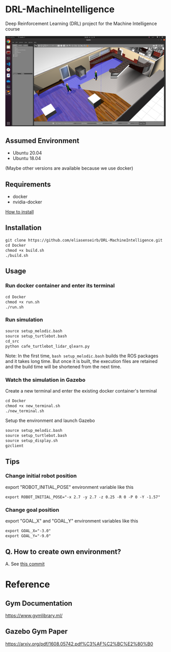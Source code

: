 # DRL-MachineIntelligence
Deep Reinforcement Learning (DRL) project for the Machine Intelligence course

![simulation_image](https://raw.githubusercontent.com/eliasenseirb/DRL-MachineIntelligence/main/Images/simulation_image.png)

## Assumed Environment
- Ubuntu 20.04
- Ubuntu 18.04

(Maybe other versions are available because we use docker)

## Requirements
- docker
- nvidia-docker

[How to install](https://takake-blog.com/ubutnu2004-install-nvidia-docker/)

## Installation

```shell
git clone https://github.com/eliasenseirb/DRL-MachineIntelligence.git
cd Docker
chmod +x build.sh
./build.sh
```

## Usage
### Run docker container and enter its terminal

```shell
cd Docker
chmod +x run.sh
./run.sh
```

### Run simulation

```shell
source setup_melodic.bash
source setup_turtlebot.bash
cd_src
python cafe_turtlebot_lidar_qlearn.py
```

Note: In the first time, `bash setup_melodic.bash` builds the ROS packages and it takes long time. But once it is built, the execution files are retained and the build time will be shortened from the next time.

### Watch the simulation in Gazebo
Create a new terminal and enter the existing docker container's terminal

```shell
cd Docker
chmod +x new_terminal.sh
./new_terminal.sh
```

Setup the environment and launch Gazebo

```shell
source setup_melodic.bash
source setup_turtlebot.bash
source setup_display.sh
gzclient
```

## Tips

### Change initial robot position
export "ROBOT_INITIAL_POSE" environment variable like this

```shell
export ROBOT_INITIAL_POSE="-x 2.7 -y 2.7 -z 0.25 -R 0 -P 0 -Y -1.57"
```

### Change goal position
export "GOAL_X" and "GOAL_Y" environment variables like this

```shell
export GOAL_X="-3.0"
export GOAL_Y="-9.0"
```

## Q. How to create own environment?

A. See [this commit](https://github.com/eliasenseirb/DRL-MachineIntelligence/commit/527b512f4c2a17dfa9b10829542bcb381662ad48)

# Reference
## Gym Documentation
https://www.gymlibrary.ml/

## Gazebo Gym Paper
https://arxiv.org/pdf/1608.05742.pdf%C3%AF%C2%BC%E2%80%B0


  

  

